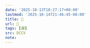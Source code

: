 ```yaml
---
date: '2025-10-13T10:27:17+08:00'
lastmod: '2025-10-14T21:46:45-08:00'
title: 􂭱
url: 􂭱
tags: [寱]
src: DCCV
note:
---
```


